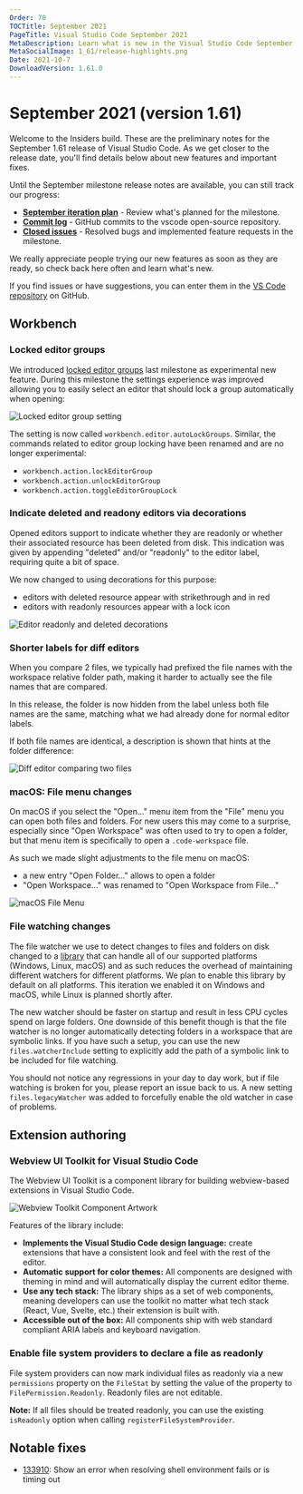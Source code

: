 ```yaml
---
Order: 70
TOCTitle: September 2021
PageTitle: Visual Studio Code September 2021
MetaDescription: Learn what is new in the Visual Studio Code September 2021 Release (1.61)
MetaSocialImage: 1_61/release-highlights.png
Date: 2021-10-7
DownloadVersion: 1.61.0
---
```

# September 2021 (version 1.61)

<!-- DOWNLOAD_LINKS_PLACEHOLDER -->

Welcome to the Insiders build. These are the preliminary notes for the September 1.61 release of Visual Studio Code. As we get closer to the release date, you'll find details below about new features and important fixes.

Until the September milestone release notes are available, you can still track our progress:

* **[September iteration plan](https://github.com/microsoft/vscode/issues/132467)** - Review what's planned for the milestone.
* **[Commit log](https://github.com/Microsoft/vscode/commits/main)** - GitHub commits to the vscode open-source repository.
* **[Closed issues](https://github.com/Microsoft/vscode/issues?q=is%3Aissue+milestone%3A%22September+2021%22+is%3Aclosed)** - Resolved bugs and implemented feature requests in the milestone.

We really appreciate people trying our new features as soon as they are ready, so check back here often and learn what's new.

If you find issues or have suggestions, you can enter them in the [VS Code repository](https://github.com/Microsoft/vscode/issues) on GitHub.

## Workbench

### Locked editor groups

We introduced [locked editor groups](https://code.visualstudio.com/updates/v1_60#_locked-editor-groups) last milestone as experimental new feature. During this milestone the settings experience was improved allowing you to easily select an editor that should lock a group automatically when opening:

![Locked editor group setting](images/1_61/locked-editor-group-setting.png)

The setting is now called `workbench.editor.autoLockGroups`. Similar, the commands related to editor group locking have been renamed and are no longer experimental:
* `workbench.action.lockEditorGroup`
* `workbench.action.unlockEditorGroup`
* `workbench.action.toggleEditorGroupLock`

### Indicate deleted and readony editors via decorations

Opened editors support to indicate whether they are readonly or whether their associated resource has been deleted from disk. This indication was given by appending "deleted" and/or "readonly" to the editor label, requiring quite a bit of space.

We now changed to using decorations for this purpose:
* editors with deleted resource appear with strikethrough and in red
* editors with readonly resources appear with a lock icon

![Editor readonly and deleted decorations](images/1_61/editor-readonly-deleted.png)

### Shorter labels for diff editors

When you compare 2 files, we typically had prefixed the file names with the workspace relative folder path, making it harder to actually see the file names that are compared.

In this release, the folder is now hidden from the label unless both file names are the same, matching what we had already done for normal editor labels.

If both file names are identical, a description is shown that hints at the folder difference:

![Diff editor comparing two files](images/1_61/diff-editor.png)

### macOS: File menu changes

On macOS if you select the "Open..." menu item from the "File" menu you can open both files and folders. For new users this may come to a surprise, especially since "Open Workspace" was often used to try to open a folder, but that menu item is specifically to open a `.code-workspace` file.

As such we made slight adjustments to the file menu on macOS:
* a new entry "Open Folder..." allows to open a folder
* "Open Workspace..." was renamed to "Open Workspace from File..."

![macOS File Menu](images/1_61/macos-menu.png)

### File watching changes

The file watcher we use to detect changes to files and folders on disk changed to a [library](https://github.com/microsoft/vscode-nsfw) that can handle all of our supported platforms (Windows, Linux, macOS) and as such reduces the overhead of maintaining different watchers for different platforms. We plan to enable this library by default on all platforms. This iteration we enabled it on Windows and macOS, while Linux is planned shortly after.

The new watcher should be faster on startup and result in less CPU cycles spend on large folders. One downside of this benefit though is that the file watcher is no longer automatically detecting folders in a workspace that are symbolic links. If you have such a setup, you can use the new `files.watcherInclude` setting to explicitly add the path of a symbolic link to be included for file watching.

You should not notice any regressions in your day to day work, but if file watching is broken for you, please report an issue back to us. A new setting `files.legacyWatcher` was added to forcefully enable the old watcher in case of problems.


## Extension authoring

### Webview UI Toolkit for Visual Studio Code

The Webview UI Toolkit is a component library for building webview-based extensions in Visual Studio Code.

![Webview Toolkit Component Artwork](images/1_61/webview-ui-toolkit-artwork.png)

Features of the library include:

- **Implements the Visual Studio Code design language:** create extensions that have a consistent look and feel with the rest of the editor.
- **Automatic support for color themes:** All components are designed with theming in mind and will automatically display the current editor theme.
- **Use any tech stack:** The library ships as a set of web components, meaning developers can use the toolkit no matter what tech stack (React, Vue, Svelte, etc.) their extension is built with.
- **Accessible out of the box:** All components ship with web standard compliant ARIA labels and keyboard navigation.

<!-- In-product release notes styles.  Do not modify without also modifying regex in gulpfile.common.js -->
<a id="scroll-to-top" role="button" title="Scroll to top" aria-label="scroll to top" href="#"><span class="icon"></span></a>
<link rel="stylesheet" type="text/css" href="css/inproduct_releasenotes.css"/>

### Enable file system providers to declare a file as readonly

File system providers can now mark individual files as readonly via a new `permissions` property on the `FileStat` by setting the value of the property to `FilePermission.Readonly`. Readonly files are not editable.

**Note:** If all files should be treated readonly, you can use the existing `isReadonly` option when calling `registerFileSystemProvider`.

## Notable fixes

* [133910](https://github.com/microsoft/vscode/issues/133910): Show an error when resolving shell environment fails or is timing out